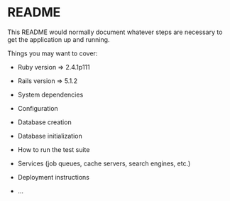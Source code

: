 # README

This README would normally document whatever steps are necessary to get the
application up and running.

Things you may want to cover:

* Ruby version => 2.4.1p111

* Rails version => 5.1.2

* System dependencies

* Configuration

* Database creation

* Database initialization

* How to run the test suite

* Services (job queues, cache servers, search engines, etc.)

* Deployment instructions

* ...
